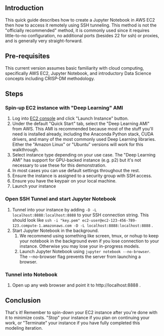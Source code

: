 ## Introduction
This quick guide describes how to create a Jupyter Notebook in AWS EC2 then how to access it remotely using SSH tunneling. This method is not the "officially recommended" method, it is commonly used since it requires little-to-no configuration, no additional ports (besides 22 for ssh) or proxies, and is generally very straight-forward.

## Pre-requisites
This current version assumes basic familiarity with cloud computing, specifically AWS EC2, Jupyter Notebook, and introductory Data Science concepts including CRISP-DM methodology.

## Steps
### Spin-up EC2 instance with "Deep Learning" AMI
1. Log into [EC2 console](https://console.aws.amazon.com/ec2) and click "Launch Instance" button.
2. Under the default "Quick Start" tab, select the "Deep Learning AMI" from AWS. This AMI is recommended because most of the stuff you'll need is installed already, including the Anaconda Python stack, CUDA drivers, and many of the most commonly used Deep Learning libraries. Either the "Amazon Linux" or "Ubuntu" versions will work for this walkthrough.
3. Select instance type depending on your use case. The "Deep Learning AMI" has support for GPU-backed instance (e.g. p2) but it's not necessary to use these for this demonstration.
4. In most cases you can use default settings throughout the rest.
5. Ensure the instance is assigned to a security group with SSH access.
6. Ensure you have the keypair on your local machine.
7. Launch your instance

### Open SSH Tunnel and start Jupyter Notebook
1. Tunnel into your instance by adding `-D -L localhost:8888:localhost:8888` to your SSH connection string. This should look like `ssh -i "key.pem" ec2-user@ec2-123-456-789-123.compute-1.amazonaws.com -D -L localhost:8888:localhost:8888` .
2. Start Jupyter Notebook in the background.
    1. We recommend using something like screen, tmux, or nohup to keep your notebook in the background even if you lose connection to your instance. Otherwise you may lose your in-progress models.
    2. Launch Jupyter Notebook using `jupyter notebook --no-browser`. The --no-browser flag prevents the server from launching a browser.

### Tunnel into Notebook
1. Open up any web browser and point it to http://localhost:8888 .

## Conclusion
That's it! Remember to spin-down your EC2 instance after you're done with it to minimize costs. "Stop" your instance if you plan on continuing your work, or "Terminate" your instance if you have fully completed this modeling iteration.
